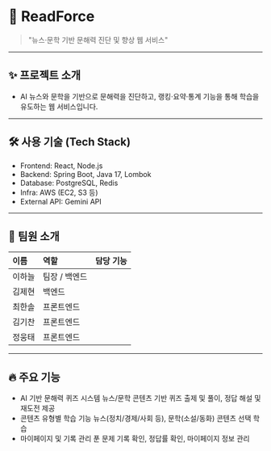 # 📌 ReadForce

> "뉴스·문학 기반 문해력 진단 및 향상 웹 서비스"

---

## ✨ 프로젝트 소개
- AI 뉴스와 문학을 기반으로 문해력을 진단하고, 랭킹·요약·통계 기능을 통해 학습을 유도하는 웹 서비스입니다.

---

## 🛠 사용 기술 (Tech Stack)
- Frontend: React, Node.js
- Backend: Spring Boot, Java 17, Lombok
- Database: PostgreSQL, Redis
- Infra: AWS (EC2, S3 등)
- External API: Gemini API
  
---

## 👥 팀원 소개
| 이름 | 역할 | 담당 기능 |
|:---|:---|:---|
| 이하늘 | 팀장 / 백엔드 | 
| 김제현 | 백엔드 |
| 최한솔 | 프론트엔드 | 
| 김기찬 | 프론트엔드 | 
| 정웅태 | 프론트엔드 |

---

## 🔥 주요 기능
- AI 기반 문해력 퀴즈 시스템
  뉴스/문학 콘텐츠 기반 퀴즈 출제 및 풀이, 정답 해설 및 재도전 제공
- 콘텐츠 유형별 학습 기능
  뉴스(정치/경제/사회 등), 문학(소설/동화) 콘텐츠 선택 학습
- 마이페이지 및 기록 관리
  푼 문제 기록 확인, 정답률 확인, 마이페이지 정보 관리
